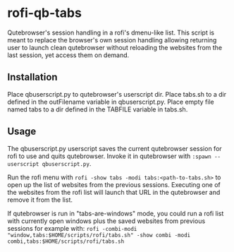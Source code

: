 rofi-qb-tabs
============

Qutebrowser's session handling in a rofi's dmenu-like list. This script is meant to replace the browser's own session handling allowing returning user to launch clean qutebrowser without reloading the websites from the last session, yet access them on demand.

Installation
------------

Place qbuserscript.py to qutebrowser's userscript dir. Place tabs.sh to a dir defined in the outFilename variable in qbuserscript.py. Place empty file named tabs to a dir defined in the TABFILE variable in tabs.sh.

Usage
-----

The qbuserscript.py userscript saves the current qutebrowser session for rofi to use and quits qutebrowser. Invoke it in qutebrowser with `:spawn --userscript qbuserscript.py`.

Run the rofi menu with `rofi -show tabs -modi tabs:<path-to-tabs.sh>` to open up the list of websites from the previous sessions. Executing one of the websites from the rofi list will launch that URL in the qutebrowser and remove it from the list.

If qutebrowser is run in "tabs-are-windows" mode, you could run a rofi list with currently open windows plus the saved websites from previous sessions for example with: `rofi -combi-modi "window,tabs:$HOME/scripts/rofi/tabs.sh" -show combi -modi combi,tabs:$HOME/scripts/rofi/tabs.sh`
